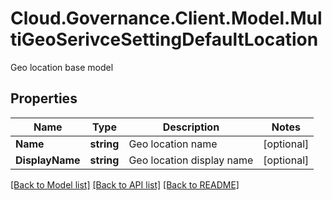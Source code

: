 # Cloud.Governance.Client.Model.MultiGeoSerivceSettingDefaultLocation
Geo location base model
## Properties

Name | Type | Description | Notes
------------ | ------------- | ------------- | -------------
**Name** | **string** | Geo location name | [optional] 
**DisplayName** | **string** | Geo location display name | [optional] 

[[Back to Model list]](../README.md#documentation-for-models) [[Back to API list]](../README.md#documentation-for-api-endpoints) [[Back to README]](../README.md)

